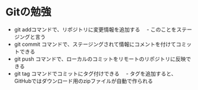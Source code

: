 # Gitの勉強
- git addコマンドで、リポジトリに変更情報を追加する
　- このことをステージングと言う
- git commit コマンドで、ステージングされて情報にコメントを付けてコミットできる
- git push コマンドで、ローカルのコミットをリモートのリポジトリに反映できる
- git tag コマンドでコミットにタグ付けできる
　- タグを追加すると、GitHubではダウンロード用のzipファイルが自動で作られる

